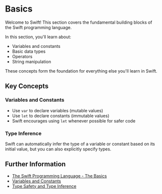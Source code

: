 # Basics

Welcome to Swift! This section covers the fundamental building blocks of the Swift programming language.

In this section, you'll learn about:
- Variables and constants
- Basic data types
- Operators
- String manipulation

These concepts form the foundation for everything else you'll learn in Swift.

## Key Concepts

### Variables and Constants
- Use `var` to declare variables (mutable values)
- Use `let` to declare constants (immutable values)
- Swift encourages using `let` whenever possible for safer code

### Type Inference
Swift can automatically infer the type of a variable or constant based on its initial value, but you can also explicitly specify types.

## Further Information

- [The Swift Programming Language - The Basics](https://docs.swift.org/swift-book/documentation/the-swift-programming-language/thebasics)
- [Variables and Constants](https://docs.swift.org/swift-book/documentation/the-swift-programming-language/thebasics#Constants-and-Variables)
- [Type Safety and Type Inference](https://docs.swift.org/swift-book/documentation/the-swift-programming-language/thebasics#Type-Safety-and-Type-Inference)